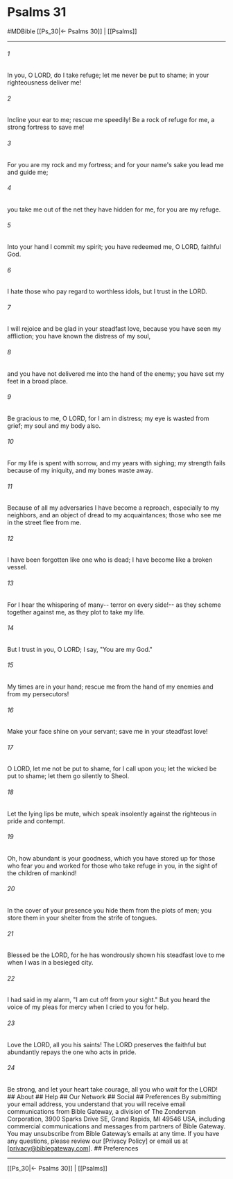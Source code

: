 # Psalms 31
#MDBible
[[Ps_30|← Psalms 30]] | [[Psalms]]

***


###### 1 
In you, O LORD, do I take refuge; let me never be put to shame; in your righteousness deliver me! 

###### 2 
Incline your ear to me; rescue me speedily! Be a rock of refuge for me, a strong fortress to save me! 

###### 3 
For you are my rock and my fortress; and for your name's sake you lead me and guide me; 

###### 4 
you take me out of the net they have hidden for me, for you are my refuge. 

###### 5 
Into your hand I commit my spirit; you have redeemed me, O LORD, faithful God. 

###### 6 
I hate those who pay regard to worthless idols, but I trust in the LORD. 

###### 7 
I will rejoice and be glad in your steadfast love, because you have seen my affliction; you have known the distress of my soul, 

###### 8 
and you have not delivered me into the hand of the enemy; you have set my feet in a broad place. 

###### 9 
Be gracious to me, O LORD, for I am in distress; my eye is wasted from grief; my soul and my body also. 

###### 10 
For my life is spent with sorrow, and my years with sighing; my strength fails because of my iniquity, and my bones waste away. 

###### 11 
Because of all my adversaries I have become a reproach, especially to my neighbors, and an object of dread to my acquaintances; those who see me in the street flee from me. 

###### 12 
I have been forgotten like one who is dead; I have become like a broken vessel. 

###### 13 
For I hear the whispering of many-- terror on every side!-- as they scheme together against me, as they plot to take my life. 

###### 14 
But I trust in you, O LORD; I say, "You are my God." 

###### 15 
My times are in your hand; rescue me from the hand of my enemies and from my persecutors! 

###### 16 
Make your face shine on your servant; save me in your steadfast love! 

###### 17 
O LORD, let me not be put to shame, for I call upon you; let the wicked be put to shame; let them go silently to Sheol. 

###### 18 
Let the lying lips be mute, which speak insolently against the righteous in pride and contempt. 

###### 19 
Oh, how abundant is your goodness, which you have stored up for those who fear you and worked for those who take refuge in you, in the sight of the children of mankind! 

###### 20 
In the cover of your presence you hide them from the plots of men; you store them in your shelter from the strife of tongues. 

###### 21 
Blessed be the LORD, for he has wondrously shown his steadfast love to me when I was in a besieged city. 

###### 22 
I had said in my alarm, "I am cut off from your sight." But you heard the voice of my pleas for mercy when I cried to you for help. 

###### 23 
Love the LORD, all you his saints! The LORD preserves the faithful but abundantly repays the one who acts in pride. 

###### 24 
Be strong, and let your heart take courage, all you who wait for the LORD! ## About ## Help ## Our Network ## Social ## Preferences By submitting your email address, you understand that you will receive email communications from Bible Gateway, a division of The Zondervan Corporation, 3900 Sparks Drive SE, Grand Rapids, MI 49546 USA, including commercial communications and messages from partners of Bible Gateway. You may unsubscribe from Bible Gateway&rsquo;s emails at any time. If you have any questions, please review our [Privacy Policy] or email us at [privacy@biblegateway.com]. ## Preferences

***

[[Ps_30|← Psalms 30]] | [[Psalms]]
